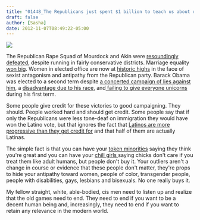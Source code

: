 ```yaml
---
title: "01448_The Republicans just spent $1 billion to teach us about diversity"
draft: false
author: [Sasha]
date: 2012-11-07T08:49:22-05:00
---
```


![](http://www.morethanmen.org/wp-content/uploads/2012/11/obama-family1.jpeg)

The Republican Rape Squad of Mourdock and Akin were [resoundingly defeated](http://news.sky.com/story/1008166/republican-rape-remark-candidates-defeated), despite running in fairly conservative districts. Marriage equality [won big](http://www.huffingtonpost.com/2012/11/07/gay-marriage-victory_n_2085900.html). Women in elected office are now at [historic highs](http://www.policymic.com/articles/18655/women-candidates-made-historic-gains-in-representation---2012-election-results) in the face of sexist antagonism and antipathy from the Republican party. Barack Obama was elected to a second term despite [a concerted campaign of lies against him](http://www.latimes.com/news/politics/topoftheticket/la-na-tt-right-wing-lies-20121018,0,1316436.story), a [disadvantage due to his race](http://www.huffingtonpost.com/2012/10/27/racial-views-new-polls-sh_n_2029423.html), and[ failing to give everyone unicorns](http://www.foxnews.com/opinion/2012/10/31/good-bush-economy-attacked-bad-obama-economy-ignored-by-media/) during his first term.

Some people give credit for these victories to good campaigning. They should. People worked hard and should get credit. Some people say that if only the Republicans were less tone-deaf on immigration they would have won the Latino vote, but that ignores the fact that [Latinos are more progressive than they get credit for](http://www.advocate.com/politics/marriage-equality/2012/11/06/exit-poll-shows-latino-voters-go-big-marriage-equality) and that half of them are actually Latinas.

The simple fact is that you can have your [token minorities](http://www.latimes.com/news/politics/topoftheticket/la-na-tt-white-party-20120828,0,7089439.story?track=rss) saying they think you're great and you can have your [chill girls ](http://www.cbsnews.com/8301-34222_162-57543967/in-new-akin-ad-woman-talks-rape-abortion/)saying chicks don't care if you treat them like adult humans, but people don't buy it. Your outliers aren't a change in course or evidence that these people don't matter, they're props to hide your antipathy toward women, people of color, transgender people, people with disabilities, gays, lesbians and bisexuals. No one really buys it.

My fellow straight, white, able-bodied, cis men need to listen up and realize that the old games need to end. They need to end if you want to be a decent human being and, increasingly, they need to end if you want to retain any relevance in the modern world.